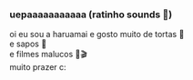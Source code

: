 ### uepaaaaaaaaaaa (ratinho sounds 🐀)

oi eu sou a haruamai e gosto muito de tortas 🥧 <br>
e sapos 🐸<br>
e filmes malucos 🚁🎬<br>
muito prazer c:<br>




